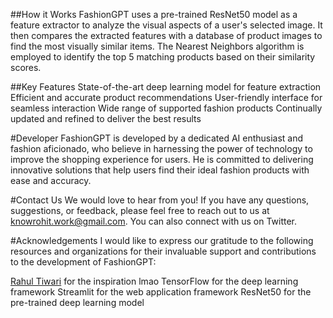 ##How it Works
FashionGPT uses a pre-trained ResNet50 model as a feature extractor to analyze the visual aspects of a user's selected image. It then compares the extracted features with a database of product images to find the most visually similar items. The Nearest Neighbors algorithm is employed to identify the top 5 matching products based on their similarity scores.

##Key Features
State-of-the-art deep learning model for feature extraction
Efficient and accurate product recommendations
User-friendly interface for seamless interaction
Wide range of supported fashion products
Continually updated and refined to deliver the best results

#Developer
FashionGPT is developed by a dedicated AI enthusiast and fashion aficionado, who believe in harnessing the power of technology to improve the shopping experience for users. He is committed to delivering innovative solutions that help users find their ideal fashion products with ease and accuracy.

#Contact Us
We would love to hear from you! If you have any questions, suggestions, or feedback, please feel free to reach out to us at knowrohit.work@gmail.com. You can also connect with us on Twitter.

#Acknowledgements
I would like to express our gratitude to the following resources and organizations for their invaluable support and contributions to the development of FashionGPT:

[Rahul Tiwari](https://twitter.com/rahul_tiwari95) for the inspiration lmao
TensorFlow for the deep learning framework
Streamlit for the web application framework
ResNet50 for the pre-trained deep learning model
